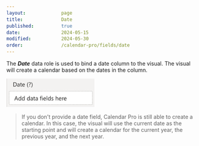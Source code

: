 ```yaml
---
layout:             page
title:              Date
published:          true
date:               2024-05-15
modified:           2024-05-30
order:              /calendar-pro/fields/date
---
```

The ***Date*** data role is used to bind a date column to the visual. The visual will create a calendar based on the dates in the column.

<img src="images/date-field.png" width="230">

> If you don't provide a date field, Calendar Pro is still able to create a calendar. In this case, the visual will use the current date as the starting point and will create a calendar for the current year, the previous year, and the next year.



